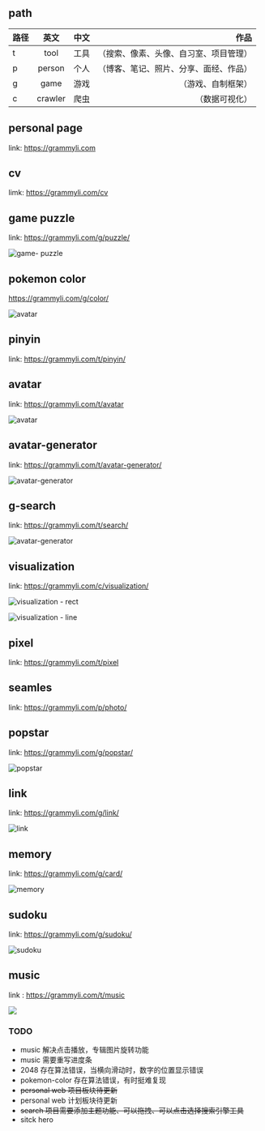 <!--
 * @Author: your name
 * @Date: 2021-09-10 13:05:29
 * @LastEditTime: 2021-11-28 15:24:26
 * @LastEditors: Please set LastEditors
 * @Description: In User Settings Edit
 * @FilePath: /grammyli/README.md
-->

## path

|路径|英文|中文|作品|
|:- |:-: |:- |-: |
|t|tool|工具|（搜索、像素、头像、自习室、项目管理）|
|p|person|个人|（博客、笔记、照片、分享、面经、作品）| 
|g|game|游戏|（游戏、自制框架）| 
|c|crawler|爬虫|（数据可视化）| 

 
## personal page

link: https://grammyli.com

## cv

limk: https://grammyli.com/cv
## game puzzle
link:  https://grammyli.com/g/puzzle/

![game- puzzle](./%20img/image-20211014122031997.png)


## pokemon color

<a href="https://grammyli.com/g/color/" target="_blank">https://grammyli.com/g/color/ </a>
 

![avatar](./%20img/pokemon-color.png)


## pinyin

link: https://grammyli.com/t/pinyin/


## avatar

link: https://grammyli.com/t/avatar

![avatar](./%20img/image-20211013201952277.png)

## avatar-generator

link: https://grammyli.com/t/avatar-generator/

![avatar-generator](./%20img/image-20211013202009264.png)

## g-search

link: https://grammyli.com/t/search/

![avatar-generator](./t/search/img/jptu-6ab287015dab.png)

 
## visualization

link:  https://grammyli.com/c/visualization/

![visualization - rect](./%20img/image-20211014122052819.png)

![visualization - line](./%20img/image-20211014122207704.png)

## pixel

link: https://grammyli.com/t/pixel

## seamles

link: https://grammyli.com/p/photo/

## popstar

link: https://grammyli.com/g/popstar/

![popstar](./%20img/popstar.png)

## link

link: https://grammyli.com/g/link/

![link](./%20img/link.png)

## memory

link: https://grammyli.com/g/card/

![memory](./%20img/memory.png)
## sudoku

link:  https://grammyli.com/g/sudoku/

![sudoku](./%20img/sudoku.png)


## music

link : https://grammyli.com/t/music


<img src="./img/../%20img/music.png">

### TODO

- music 解决点击播放，专辑图片旋转功能
- music 需要重写进度条
- 2048 存在算法错误，当横向滑动时，数字的位置显示错误
- pokemon-color 存在算法错误，有时挺难复现
- ~~personal web 项目板块待更新~~
- personal web 计划板块待更新
- ~~search 项目需要添加主题功能、可以拖拽、可以点击选择搜索引擎工具~~
- sitck hero